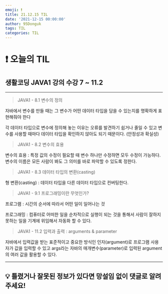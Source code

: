 ```yaml
---
emoji: ❗
title: 21.12.15 TIL
date: '2021-12-15 00:00:00'
author: 95Donguk
tags: TIL
categories: TIL
---
```


# ❗ 오늘의 TIL

## 생활코딩 JAVA1 강의 수강 7 ~ 11.2
***
>JAVA1 - 8.1 변수의 정의

자바에서 변수를 만들 때는 그 변수가 어떤 데이터 타입을 담을 수 있는지를 명확하게 표현해줘야 한다

각 데이터 타입으로 변수에 정의해 놓는 이유는 오류를 발견하기 쉽거나 줄일 수 있고 변수를 사용할 때마다 데이터 타입을 확인하지 않아도 되기 때문이다. (안정성과 확실성)

>JAVA1 - 8.2 변수의 효용

변수의 효용 : 특정 값의 수정이 필요할 때 변수 하나만 수정하면 모두 수정이 가능하다. 변수의 이름은 모든 사람이 봐도 그 의미를 바로 파악할 수 있도록 정한다.

>JAVA1 - 8.3 데이터 타입의 변환(casting)

형 변환(casting) : 데이터 타입을 다른 데이터 타입으로 컨버팅한다.

>JAVA1 - 9.1 프로그래밍이란 무엇인가?

프로그램 : 시간의 순서에 따라서 어떤 일이 일어나는 것

프로그래밍 : 컴퓨터로 어떠한 일을 순차적으로 실행이 되는 것을 통해서 사람이 잘하지 못하는 일을 기계에 위임해서 자동화 할 수 있다.

>JAVA1 - 11.2 입력과 출력 : arguments & parameter

자바에서 입력값을 받는 표준적이고 중요한 방식인 인자(argument)로 프로그램 사용자가 값을 입력할 수 있고 args라는 자바의 매개변수(parameter)로 입력된 argument의 여러 값을 활용할 수 있다. 

***
## 💡 틀렸거나 잘못된 정보가 있다면 망설임 없이 댓글로 알려주세요!

